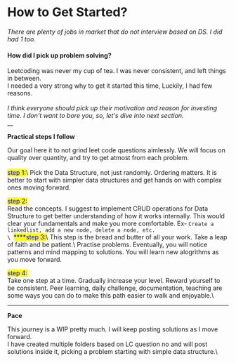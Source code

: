 # How to Get Started?

_There are plenty of jobs in market that do not interview based on DS. I did had 1 too._

#### How did I pick up problem solving?

Leetcoding was never my cup of tea. I was never consistent, and left things in between.\
I needed a very strong why to get it started this time, Luckily, I had few reasons. \
\
_I think everyone should pick up their motivation and reason for investing time. I don't want to bore you, so, let's dive into next section._\
__

**Practical steps I follow**

Our goal here it to not grind leet code questions aimlessly. We will focus on quality over quantity, and try to get atmost from each problem. \
\
<mark style="color:blue;">step 1:</mark>\ <mark style="color:purple;"></mark>Pick the Data Structure, not just randomly. Ordering matters. It is better to start with simpler data structures and get hands on with complex ones moving forward.

<mark style="color:blue;">step 2:</mark>\
Read the concepts. I suggest to implement CRUD operations for Data Structure to get better understanding of how it works internally. This would clear your fundamentals and make you more comfortable.  Ex- `Create a linkedlist, add a new node, delete a node, etc.`\
``\
``<mark style="color:blue;">****</mark><mark style="color:blue;">step 3:</mark>\ <mark style="color:blue;"></mark>This step is the bread and butter of all your work. Take a leap of faith and be patient.\ <mark style="color:orange;"></mark>Practise problems. Eventually, you will notice patterns and mind mapping to solutions. You will learn new alogrithms as you move forward. &#x20;

<mark style="color:blue;">step 4:</mark>\
Take one step at a time. Gradually increase your level. Reward yourself to be consistent. Peer learning, daily challenge, documentation, teaching are some ways you can do to make this path easier to walk and enjoyable.\
****

**Pace**

This journey is a WIP pretty much. I will keep posting solutions as I move forward.  \
I have created multiple folders based on LC question no and will post solutions inside it, picking a problem starting with simple data structure.\
